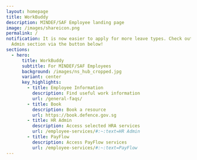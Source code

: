 ```yaml
---
layout: homepage
title: WorkBuddy
description: MINDEF/SAF Employee landing page
image: /images/shareicon.png
permalink: /
notification: It is now easier to apply for more leave types. Check out the HR
  Admin section via the button below!
sections:
  - hero:
      title: WorkBuddy
      subtitle: For MINDEF/SAF Employees
      background: /images/ns_hub_cropped.jpg
      variant: center
      key_highlights:
        - title: Employee Information
          description: Find useful work information
          url: /general-faqs/
        - title: Book
          description: Book a resource
          url: https://book.defence.gov.sg
        - title: HR Admin
          description: Access selected HRA services
          url: /employee-services/#:~:text=HR Admin
        - title: PayFlow
          description: Access PayFlow services
          url: /employee-services/#:~:text=PayFlow
---
```

